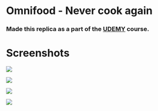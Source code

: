 # Omnifood - Never cook again
### Made this replica as a part of the [UDEMY](https://www.udemy.com/course/design-and-develop-a-killer-website-with-html5-and-css3/?referralCode=93317126211B2A500938) course.

# Screenshots 
![](https://github.com/onion-milkshake/omnifood/blob/main/Screenshot-1.png)

![](https://github.com/onion-milkshake/omnifood/blob/main/Screenshot-2.png)

![](https://github.com/onion-milkshake/omnifood/blob/main/Screenshot-3.png)

![](https://github.com/onion-milkshake/omnifood/blob/main/Screenshot-4.png)

 

